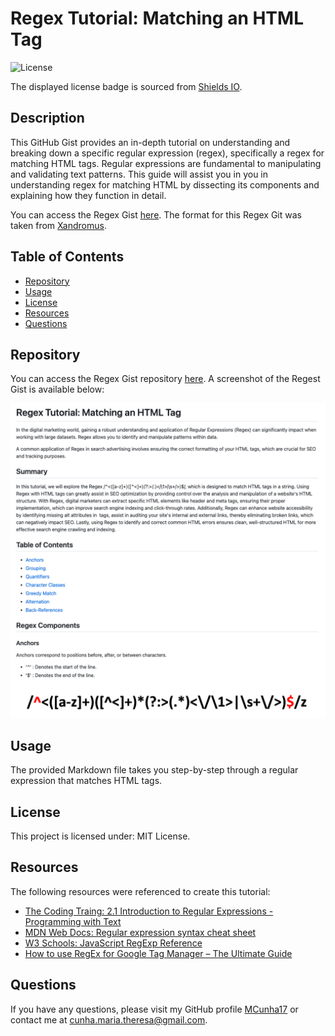 # Regex Tutorial: Matching an HTML Tag

![License](https://img.shields.io/badge/license-MIT%20License-blue.svg)

The displayed license badge is sourced from <a href="https://shields.io/category/license">Shields IO</a>.

## Description
This GitHub Gist provides an in-depth tutorial on understanding and breaking down a specific regular expression (regex), specifically a regex for matching HTML tags. Regular expressions are fundamental to manipulating and validating text patterns. This guide will assist you in you in understanding regex for matching HTML by dissecting its components and explaining how they function in detail.

You can access the Regex Gist [here](https://gist.github.com/MCunha17/489c6681535360eca18f227991d32648). The format for this Regex Git was taken from [Xandromus](https://github.com/coding-boot-camp/bug-free-goggles).

## Table of Contents
* [Repository](#repository)
* [Usage](#usage)
* [License](#license)
* [Resources](#resources)
* [Questions](#questions)

## Repository
You can access the Regex Gist repository [here](https://github.com/MCunha17/tutorial-regex). A screenshot of the Regest Gist is available below:

![Screenshot of application](assets/images/regex-tutorial-gist-screenshot.png)

## Usage
The provided Markdown file takes you step-by-step through a regular expression that matches HTML tags.

## License
This project is licensed under: MIT License.

## Resources
The following resources were referenced to create this tutorial:
* [The Coding Traing: 2.1 Introduction to Regular Expressions - Programming with Text](https://www.youtube.com/watch?v=7DG3kCDx53c)
* [MDN Web Docs: Regular expression syntax cheat sheet](https://developer.mozilla.org/en-US/docs/Web/JavaScript/Guide/Regular_expressions/Cheatsheet)
* [W3 Schools: JavaScript RegExp Reference](https://www.w3schools.com/jsref/jsref_obj_regexp.asp)
* [How to use RegEx for Google Tag Manager – The Ultimate Guide](https://measureschool.com/regular-expressions-google-tag-manager/)

## Questions
If you have any questions, please visit my GitHub profile [MCunha17](https://github.com/MCunha17) or contact me at cunha.maria.theresa@gmail.com.
